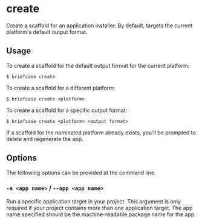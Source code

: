# create

Create a scaffold for an application installer. By default, targets the current platform's default output format.

## Usage

To create a scaffold for the default output format for the current platform:

```console
$ briefcase create
```

To create a scaffold for a different platform:

```console
$ briefcase create <platform>
```

To create a scaffold for a specific output format:

```console
$ briefcase create <platform> <output format>
```

If a scaffold for the nominated platform already exists, you'll be prompted to delete and regenerate the app.

## Options

The following options can be provided at the command line.

### `-a <app name>` / `--app <app name>`

Run a specific application target in your project. This argument is only required if your project contains more than one application target. The app name specified should be the machine-readable package name for the app.
